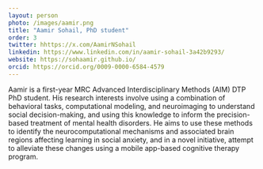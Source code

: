 ```yaml
---
layout: person
photo: /images/aamir.png
title: "Aamir Sohail, PhD student"
order: 3
twitter: hhttps://x.com/AamirNSohail
linkedin: https://www.linkedin.com/in/aamir-sohail-3a42b9293/
website: https://sohaamir.github.io/
orcid: https://orcid.org/0009-0000-6584-4579
---
```


Aamir is a first-year MRC Advanced Interdisciplinary Methods (AIM) DTP PhD student. His research interests involve using a combination of behavioral tasks, computational modeling, and neuroimaging to understand social decision-making, and using this knowledge to inform the precision-based treatment of mental health disorders. He aims to use these methods to identify the neurocomputational mechanisms and associated brain regions affecting learning in social anxiety, and in a novel initiative, attempt to alleviate these changes using a mobile app-based cognitive therapy program.
